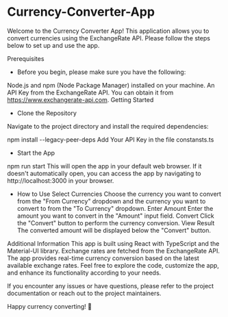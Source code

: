 # Currency-Converter-App
Welcome to the Currency Converter App! This application allows you to convert currencies using the ExchangeRate API. Please follow the steps below to set up and use the app.

Prerequisites
* Before you begin, please make sure you have the following:

Node.js and npm (Node Package Manager) installed on your machine.
An API Key from the ExchangeRate API. You can obtain it from https://www.exchangerate-api.com.
Getting Started

* Clone the Repository

Navigate to the project directory and install the required dependencies:

npm install --legacy-peer-deps
Add Your API Key in the file constansts.ts

* Start the App

npm run start
This will open the app in your default web browser. If it doesn't automatically open, you can access the app by navigating to http://localhost:3000 in your browser.

* How to Use
Select Currencies
Choose the currency you want to convert from the "From Currency" dropdown and the currency you want to convert to from the "To Currency" dropdown.
Enter Amount
Enter the amount you want to convert in the "Amount" input field.
Convert
Click the "Convert" button to perform the currency conversion.
View Result
The converted amount will be displayed below the "Convert" button.

Additional Information
This app is built using React with TypeScript and the Material-UI library.
Exchange rates are fetched from the ExchangeRate API.
The app provides real-time currency conversion based on the latest available exchange rates.
Feel free to explore the code, customize the app, and enhance its functionality according to your needs.

If you encounter any issues or have questions, please refer to the project documentation or reach out to the project maintainers.

Happy currency converting! 🚀
